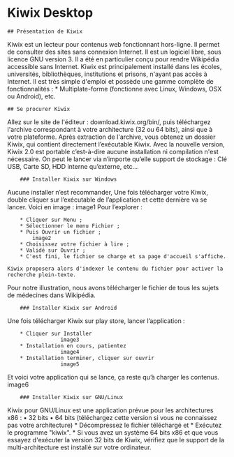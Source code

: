 # Kiwix Desktop

    ## Présentation de Kiwix
Kiwix est un lecteur pour contenus web fonctionnant hors-ligne. Il permet de consulter des sites sans connexion Internet. Il est un logiciel libre, sous licence GNU version 3.
Il a été en particulier conçu pour rendre Wikipédia accessible sans Internet. 
Kiwix est principalement installé dans les écoles, universités, bibliothèques, institutions et prisons, n'ayant pas accès à Internet. 
Il est très simple d'emploi et possède une gamme complète de fonctionnalités : 
    * Multiplate-forme (fonctionne avec Linux, Windows, OSX ou Android), etc.
    
    ## Se procurer Kiwix
Allez sur le site de l'éditeur : download.kiwix.org/bin/, puis téléchargez l'archive correspondant à votre architecture (32 ou 64 bits), ainsi que à votre plateforme.
Après extraction de l'archive, vous obtenez un dossier Kiwix, qui contient directement l’exécutable Kiwix. Avec la nouvelle version, Kiwix 2.0 est portable c’est-à-dire aucune installation ni compilation n'est nécessaire. On peut le lancer via n’importe qu’elle support de stockage : Clé USB, Carte SD, HDD interne qu’externe, etc…

        ### Installer Kiwix sur Windows  
Aucune installer n’est recommander, Une fois télécharger votre Kiwix, double cliquer sur l’exécutable de l’application et cette dernière va se lancer. Voici en image :
        image1
Pour l’explorer :

        * Cliquer sur Menu ;
        * Sélectionner le menu Fichier ;
        * Puis Ouvrir un fichier ;
            image2
        * Choisissez votre fichier à lire ;
        * Validé sur Ouvrir ;
        * C'est fini, le fichier se charge et sa page d'accueil s'affiche. 
        
    Kiwix proposera alors d'indexer le contenu du fichier pour activer la recherche plein-texte. 
Pour notre illustration, nous avons télécharger le fichier de tous les sujets de médecines dans Wikipédia.

        ### Installer Kiwix sur Android    
Une fois télécharger Kiwix sur play store, lancer l’application :

        * Cliquer sur Installer
                     image3
        * Installation en cours, patientez
                     image4
        * Installation terminer, cliquer sur ouvrir
                     image5
 Et voici votre application qui se lance, ça reste qu’à charger les contenus.
                     image6
               
        ### Installer Kiwix sur GNU/Linux  
Kiwix pour GNU/Linux est une application prévue pour les architectures x86 : 
    • 32 bits
    • 64 bits (téléchargez cette version si vous ne connaissez pas votre architecture) 
        * Décompressez le fichier téléchargé et 
        * Exécutez le programme "kiwix". 
        * Si vous avez un système 64 bits x86 et que vous essayez d'exécuter la version 32 bits de Kiwix, vérifiez que le support de la multi-architecture est installé sur votre ordinateur. 
